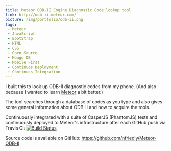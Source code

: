 ```yaml
---
title: Meteor ODB-II Engine Diagnostic Code lookup tool
link: http://odb-ii.meteor.com/
picture: /img/portfolio/odb-ii.png
tags:
 - Meteor
 - JavaScript
 - BootStrap
 - HTML
 - CSS
 - Open Source
 - Mongo DB
 - Mobile First
 - Continuos Deployment
 - Continuos Integration
---
```

I built this to look up ODB-II diagnostic codes from my phone. (And also because I wanted to learn <a href="http://www.meteor.com/">Meteor</a> a bit better.)

The tool searches through a database of codes as you type and also gives some general information about ODB-II and how to acquire the tools.

Continuously integrated with a suite of CasperJS (PhantomJS) tests and continuously deployed to Meteor's infrastructure after each GitHub push via Travis CI: [![Build Status](https://travis-ci.org/nfriedly/Meteor-ODB-II.png?branch=master)](https://travis-ci.org/nfriedly/Meteor-ODB-II)

Source code is available on GitHub: https://github.com/nfriedly/Meteor-ODB-II